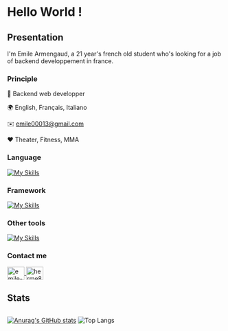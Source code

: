 # Hello World !

## Presentation

I'm Emile Armengaud, a 21 year's french old student who's looking for a job of backend developpement in france.

### Principle

💼 Backend web developper
  
🌍 English, Français, Italiano

✉️ emile00013@gmail.com

❤️️ Theater, Fitness, MMA
  
### Language
[![My Skills](https://skillicons.dev/icons?i=js,php,mysql,bootstrap)](https://skillicons.dev)

### Framework
[![My Skills](https://skillicons.dev/icons?i=symfony,laravel,nodejs)](https://skillicons.dev)

### Other tools
[![My Skills](https://skillicons.dev/icons?i=linux,docker)](https://skillicons.dev)

 ### Contact me
<p align="left">
  <a href="https://linkedin.com/in/emile-armengaud-9083b21a1" target="blank">
    <img align="center" src="https://raw.githubusercontent.com/rahuldkjain/github-profile-readme-generator/master/src/images/icons/Social/linked-in-alt.svg" alt="emile-armengaud-9083b21a1" height="30" width="40" />
  </a>
  <a href="https://discord.gg/herme83s" target="blank">
    <img align="center" src="https://raw.githubusercontent.com/rahuldkjain/github-profile-readme-generator/master/src/images/icons/Social/discord.svg" alt="herme83s" height="30" width="40" />
  </a>
</p>

## Stats
<div style="display: flex; flex-direction: column;">
  
  [![Anurag's GitHub stats](https://github-readme-stats.vercel.app/api?username=Emile31500)](https://github.com/anuraghazra/github-readme-stats)
  ![Top Langs](https://github-readme-stats.vercel.app/api/top-langs/?username=Emile31500&layout=compact)
  
</div>
